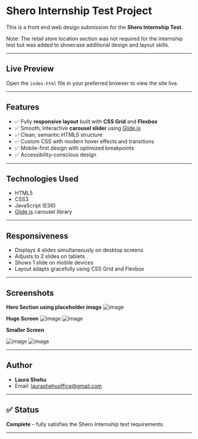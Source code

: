 # Shero Internship Test Project

This is a front end web design submission for the **Shero Internship Test**.

Note: The retail store location section was not required for the internship test but was added to showcase additional design and layout skills.

---

## Live Preview

Open the `index.html` file in your preferred browser to view the site live.

---

## Features

- ✅ Fully **responsive layout** built with **CSS Grid** and **Flexbox**
- ✅ Smooth, interactive **carousel slider** using [Glide.js](https://glidejs.com/)
- ✅ Clean, semantic HTML5 structure
- ✅ Custom CSS with modern hover effects and transitions
- ✅ Mobile-first design with optimized breakpoints
- ✅ Accessibility-conscious design

---

## Technologies Used

- HTML5
- CSS3
- JavaScript (ES6)
- [Glide.js](https://glidejs.com/) carousel library

---

## Responsiveness

- Displays 4 slides simultaneously on desktop screens
- Adjusts to 2 slides on tablets
- Shows 1 slide on mobile devices
- Layout adapts gracefully using CSS Grid and Flexbox

---

## Screenshots

**Hero Section using placeholder image**
![image](https://github.com/user-attachments/assets/49b604f2-a9ef-473f-b208-451b1f719b9f)


**Huge Screen**
![image](https://github.com/user-attachments/assets/498503d0-53ba-4382-9db0-d9b619802f26)
![image](https://github.com/user-attachments/assets/bd0fc370-0c07-4555-a595-213ff3e257f7)

**Smaller Screen**


![image](https://github.com/user-attachments/assets/95786a70-a828-4f5c-b1e3-3fa2c0d829d4)
![image](https://github.com/user-attachments/assets/c905b469-ed7f-48df-9527-23400f97c97d)





---

## Author

- **Laura Shehu**
- Email: [laurashehuoffice@gmail.com](mailto:laurashehuoffice@gmail.com)

---

## ✅ Status

**Complete** – fully satisfies the Shero Internship test requirements.

---

